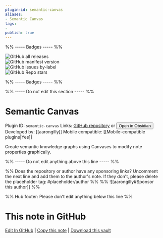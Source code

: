 ```yaml
---
plugin-id: semantic-canvas
aliases:
- Semantic Canvas
tags: 
- 
publish: true
---
```


%% ----- Badges ----- %%

![GitHub all releases](https://img.shields.io/github/downloads/aarongilly/obsidian-semantic-canvas-plugin/total?color=573E7A&logo=github&style=for-the-badge)   
![GitHub manifest version](https://img.shields.io/github/manifest-json/v/aarongilly/obsidian-semantic-canvas-plugin?color=573E7A&logo=github&style=for-the-badge)   
![GitHub issues by-label](https://img.shields.io/github/issues/aarongilly/obsidian-semantic-canvas-plugin/help%20wanted?color=573E7A&logo=github&style=for-the-badge)   
![GitHub Repo stars](https://img.shields.io/github/stars/aarongilly/obsidian-semantic-canvas-plugin?color=573E7A&logo=github&style=for-the-badge)

%% ----- Badges ----- %%

%% ----- Do not edit this section ----- %%

# Semantic Canvas

Plugin ID: `semantic-canvas`
Links: [GitHub repository](https://github.com/aarongilly/obsidian-semantic-canvas-plugin) or [<button id=HH>Open in Obsidian</button>](obsidian://show-plugin?id=semantic-canvas)
Developed by: [[aarongilly]]
Mobile compatible: [[Mobile-compatible plugins|Yes]]

Create semantic knowledge graphs using Canvases to modify note properties graphically.

%% ----- Do not edit anything above this line ----- %% 

%% Does the repository or author have any sponsoring links? Uncomment the next line and add them to the author's note. If they don't, please delete the placeholder tag: #placeholder/author %%
%% ![[aarongilly#Sponsor this author]] %%

%% Hub footer: Please don't edit anything below this line %%

# This note in GitHub

<span class="git-footer">[Edit In GitHub](https://github.dev/obsidian-community/obsidian-hub/blob/main/02%20-%20Community%20Expansions/02.05%20All%20Community%20Expansions/Plugins/semantic-canvas.md "git-hub-edit-note") | [Copy this note](https://raw.githubusercontent.com/obsidian-community/obsidian-hub/main/02%20-%20Community%20Expansions/02.05%20All%20Community%20Expansions/Plugins/semantic-canvas.md "git-hub-copy-note") | [Download this vault](https://github.com/obsidian-community/obsidian-hub/archive/refs/heads/main.zip "git-hub-download-vault") </span>
